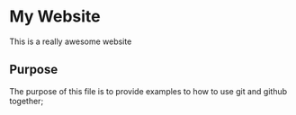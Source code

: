 # My Website

This is a really awesome website


## Purpose 

The purpose of this file is to provide examples 
to how to use git and github together;